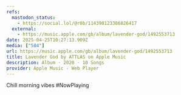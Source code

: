 ```yaml
---
refs:
  mastodon_status:
    - https://social.lol/@r0b/114398123386826417
  external:
    - https://music.apple.com/gb/album/lavender-god/1492553713
date: 2025-04-25T10:27:13.909Z
media: ["584"]
url: https://music.apple.com/gb/album/lavender-god/1492553713
title: Lavender God by ATTLAS on Apple Music
description: Album · 2020 · 10 Songs
provider: Apple Music - Web Player
---
```


Chill morning vibes #NowPlaying
